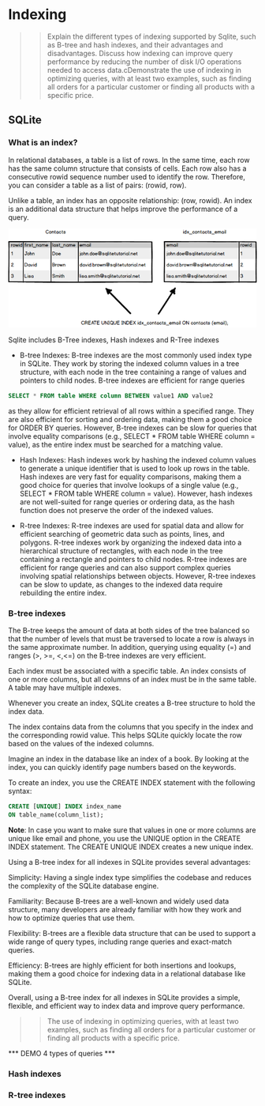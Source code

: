# Indexing

>> Explain the different types of indexing supported by Sqlite, such as B-tree and hash indexes, and their advantages and disadvantages. Discuss how indexing can improve query performance by reducing the number of disk I/O operations needed to access data.cDemonstrate the use of indexing in optimizing queries, with at least two examples, such as finding all orders for a particular customer or finding all products with a specific price.

## SQLite

### What is an index?

In relational databases, a table is a list of rows. In the same time, each row has the same column structure that consists of cells. Each row also has a consecutive rowid sequence number used to identify the row. Therefore, you can consider a table as a list of pairs: (rowid, row).

Unlike a table, an index has an opposite relationship: (row, rowid). An index is an additional data structure that helps improve the performance of a query.

![index](assets/SQLite-Index.png)

Sqlite includes B-Tree indexes, Hash indexes and R-Tree indexes

- B-tree Indexes: B-tree indexes are the most commonly used index type in SQLite. They work by storing the indexed column values in a tree structure, with each node in the tree containing a range of values and pointers to child nodes. B-tree indexes are efficient for range queries

```sql
SELECT * FROM table WHERE column BETWEEN value1 AND value2
```

as they allow for efficient retrieval of all rows within a specified range. They are also efficient for sorting and ordering data, making them a good choice for ORDER BY queries. However, B-tree indexes can be slow for queries that involve equality comparisons (e.g., SELECT * FROM table WHERE column = value), as the entire index must be searched for a matching value.

- Hash Indexes: Hash indexes work by hashing the indexed column values to generate a unique identifier that is used to look up rows in the table. Hash indexes are very fast for equality comparisons, making them a good choice for queries that involve lookups of a single value (e.g., SELECT * FROM table WHERE column = value). However, hash indexes are not well-suited for range queries or ordering data, as the hash function does not preserve the order of the indexed values.

- R-tree Indexes: R-tree indexes are used for spatial data and allow for efficient searching of geometric data such as points, lines, and polygons. R-tree indexes work by organizing the indexed data into a hierarchical structure of rectangles, with each node in the tree containing a rectangle and pointers to child nodes. R-tree indexes are efficient for range queries and can also support complex queries involving spatial relationships between objects. However, R-tree indexes can be slow to update, as changes to the indexed data require rebuilding the entire index.

### B-tree indexes

The B-tree keeps the amount of data at both sides of the tree balanced so that the number of levels that must be traversed to locate a row is always in the same approximate number. In addition, querying using equality (=) and ranges (>, >=, <,<=) on the B-tree indexes are very efficient.

Each index must be associated with a specific table. An index consists of one or more columns, but all columns of an index must be in the same table. A table may have multiple indexes.

Whenever you create an index, SQLite creates a B-tree structure to hold the index data.

The index contains data from the columns that you specify in the index and the corresponding rowid value. This helps SQLite quickly locate the row based on the values of the indexed columns.

Imagine an index in the database like an index of a book. By looking at the index, you can quickly identify page numbers based on the keywords.


To create an index, you use the CREATE INDEX statement with the following syntax:

```sql
CREATE [UNIQUE] INDEX index_name 
ON table_name(column_list);

```

**Note**: In case you want to make sure that values in one or more columns are unique like email and phone, you use the UNIQUE option in the CREATE INDEX statement. The CREATE UNIQUE INDEX creates a new unique index.


Using a B-tree index for all indexes in SQLite provides several advantages:

Simplicity: Having a single index type simplifies the codebase and reduces the complexity of the SQLite database engine.

Familiarity: Because B-trees are a well-known and widely used data structure, many developers are already familiar with how they work and how to optimize queries that use them.

Flexibility: B-trees are a flexible data structure that can be used to support a wide range of query types, including range queries and exact-match queries.

Efficiency: B-trees are highly efficient for both insertions and lookups, making them a good choice for indexing data in a relational database like SQLite.

Overall, using a B-tree index for all indexes in SQLite provides a simple, flexible, and efficient way to index data and improve query performance.

>> The use of indexing in optimizing queries, with at least two examples, such as finding all orders for a particular customer or finding all products with a specific price.

*** DEMO 4 types of queries ***

### Hash indexes

### R-tree indexes

